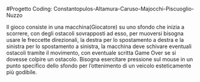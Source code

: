 #Progetto Coding:
Constantopulos-Altamura-Caruso-Majocchi-Piscuoglio-Nuzzo

Il gioco consiste in una macchina(Giocatore) su uno sfondo che inizia a scorrere, con degli ostacoli sovrapposti ad esso, per muoversi bisogna usare le freccette direzionali, la destra per lo spostamento a destra e la sinistra per lo spostamento a sinistra, la macchina deve schivare eventuali ostacoli tramite il movimento, con eventuale scritta Game Over se si dovesse colpire un ostacolo.
Bisogna esercitare pressione sul mouse in un punto specifico dello sfondo per l’ottenimento di un veicolo esteticamente più godibile.
